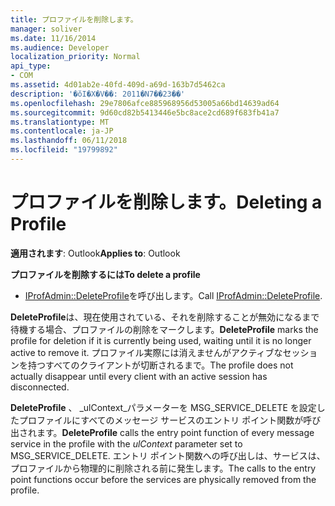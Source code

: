 ```yaml
---
title: プロファイルを削除します。
manager: soliver
ms.date: 11/16/2014
ms.audience: Developer
localization_priority: Normal
api_type:
- COM
ms.assetid: 4d01ab2e-40fd-409d-a69d-163b7d5462ca
description: '�ŏI�X�V��: 2011�N7��23��'
ms.openlocfilehash: 29e7806afce885968956d53005a66bd14639ad64
ms.sourcegitcommit: 9d60cd82b5413446e5bc8ace2cd689f683fb41a7
ms.translationtype: MT
ms.contentlocale: ja-JP
ms.lasthandoff: 06/11/2018
ms.locfileid: "19799892"
---
```

# <a name="deleting-a-profile"></a><span data-ttu-id="0b536-103">プロファイルを削除します。</span><span class="sxs-lookup"><span data-stu-id="0b536-103">Deleting a Profile</span></span>

  
  
<span data-ttu-id="0b536-104">**適用されます**: Outlook</span><span class="sxs-lookup"><span data-stu-id="0b536-104">**Applies to**: Outlook</span></span> 
  
 <span data-ttu-id="0b536-105">**プロファイルを削除するには**</span><span class="sxs-lookup"><span data-stu-id="0b536-105">**To delete a profile**</span></span>
  
- <span data-ttu-id="0b536-106">[IProfAdmin::DeleteProfile](iprofadmin-deleteprofile.md)を呼び出します。</span><span class="sxs-lookup"><span data-stu-id="0b536-106">Call [IProfAdmin::DeleteProfile](iprofadmin-deleteprofile.md).</span></span>
    
 <span data-ttu-id="0b536-107">**DeleteProfile**は、現在使用されている、それを削除することが無効になるまで待機する場合、プロファイルの削除をマークします。</span><span class="sxs-lookup"><span data-stu-id="0b536-107">**DeleteProfile** marks the profile for deletion if it is currently being used, waiting until it is no longer active to remove it.</span></span> <span data-ttu-id="0b536-108">プロファイル実際には消えませんがアクティブなセッションを持つすべてのクライアントが切断されるまで。</span><span class="sxs-lookup"><span data-stu-id="0b536-108">The profile does not actually disappear until every client with an active session has disconnected.</span></span> 
  
 <span data-ttu-id="0b536-109">**DeleteProfile** 、 _ulContext_パラメーターを MSG_SERVICE_DELETE を設定したプロファイルにすべてのメッセージ サービスのエントリ ポイント関数が呼び出されます。</span><span class="sxs-lookup"><span data-stu-id="0b536-109">**DeleteProfile** calls the entry point function of every message service in the profile with the  _ulContext_ parameter set to MSG_SERVICE_DELETE.</span></span> <span data-ttu-id="0b536-110">エントリ ポイント関数への呼び出しは、サービスは、プロファイルから物理的に削除される前に発生します。</span><span class="sxs-lookup"><span data-stu-id="0b536-110">The calls to the entry point functions occur before the services are physically removed from the profile.</span></span> 
  

